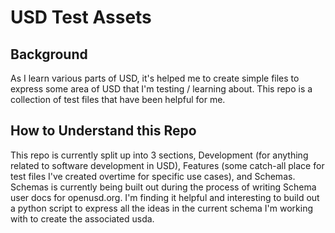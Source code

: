 # USD Test Assets

## Background
As I learn various parts of USD, it's helped me to create simple files to express some area of USD that I'm testing / learning about. This repo is a collection of test files that have been helpful for me.

## How to Understand this Repo

This repo is currently split up into 3 sections, Development (for anything related to software development in USD), Features (some catch-all place for test files I've created overtime for specific use cases), and Schemas. Schemas is currently being built out during the process of writing Schema user docs for openusd.org. I'm finding it helpful and interesting to build out a python script to express all the ideas in the current schema I'm working with to create the associated usda.
